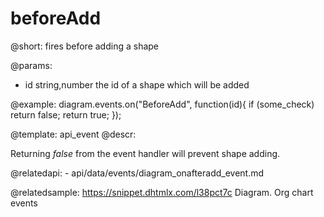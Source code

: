 beforeAdd
=============

@short: fires before adding a shape
	
@params:

- id		string,number		the id of a shape which will be added

@example:
diagram.events.on("BeforeAdd", function(id){
	if (some_check)
		return false;
	return true;
});


@template:	api_event
@descr:

Returning *false* from the event handler will prevent shape adding.

@relatedapi:
	- api/data/events/diagram_onafteradd_event.md

@relatedsample:	https://snippet.dhtmlx.com/l38pct7c	Diagram. Org chart events